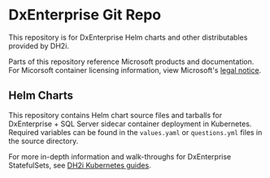 # DxEnterprise Git Repo

This repository is for DxEnterprise Helm charts and other distributables provided by DH2i. 

Parts of this repository reference Microsoft products and documentation. For Micorsoft container licensing information, view Microsoft's [legal notice](https://github.com/microsoft/containerregistry/blob/main/legal/Container-Images-Legal-Notice.md).

## Helm Charts

This repository contains Helm chart source files and tarballs for DxEnterprise + SQL Server sidecar container deployment in Kubernetes. Required variables can be found in the `values.yaml` or `questions.yml` files in the source directory.

For more in-depth information and walk-throughs for DxEnterprise StatefulSets, see [DH2i Kubernetes guides](http://support.dh2i.com/docs/guides/dxenterprise/containers/kubernetes/).
